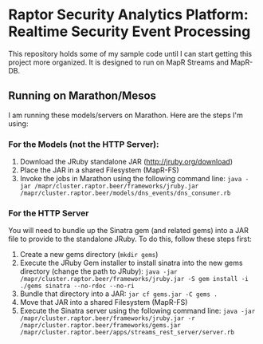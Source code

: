 # Raptor Security Analytics Platform: Realtime Security Event Processing

This repository holds some of my sample code until I can start getting this project more organized. It is designed to run on MapR Streams and MapR-DB.

## Running on Marathon/Mesos
I am running these models/servers on Marathon. Here are the steps I'm using:
### For the Models (not the HTTP Server):
1. Download the JRuby standalone JAR (http://jruby.org/download)
2. Place the JAR in a shared Filesystem (MapR-FS)
3. Invoke the jobs in Marathon using the following command line: `java -jar /mapr/cluster.raptor.beer/frameworks/jruby.jar /mapr/cluster.raptor.beer/models/dns_events/dns_consumer.rb`

### For the HTTP Server
You will need to bundle up the Sinatra gem (and related gems) into a JAR file to provide to the standalone JRuby. To do this, follow these steps first:

1. Create a new gems directory (`mkdir gems`)
2. Execute the JRuby Gem installer to install sinatra into the new gems directory (change the path to JRuby): `java -jar /mapr/cluster.raptor.beer/frameworks/jruby.jar -S gem install -i ./gems sinatra --no-rdoc --no-ri`
3. Bundle that directory into a JAR: `jar cf gems.jar -C gems .`
4. Move that JAR into a shared Filesystem (MapR-FS)
5. Execute the Sinatra server using the following command line: `java -jar /mapr/cluster.raptor.beer/frameworks/jruby.jar -r /mapr/cluster.raptor.beer/frameworks/gems.jar /mapr/cluster.raptor.beer/apps/streams_rest_server/server.rb
`
